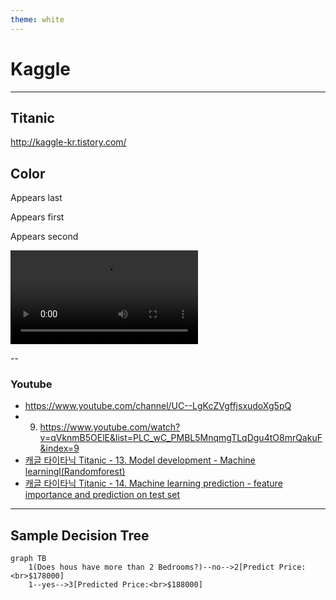 ```yaml
---
theme: white
---
```


# Kaggle

---

## Titanic

http://kaggle-kr.tistory.com/

<section data-background-color="#ff0000">
	<h2>Color</h2>
</section>

<section>
	<p class="fragment" data-fragment-index="3">Appears last</p>
	<p class="fragment" data-fragment-index="1">Appears first</p>
	<p class="fragment" data-fragment-index="2">Appears second</p>
</section>

<video data-autoplay src="http://clips.vorwaerts-gmbh.de/big_buck_bunny.mp4"></video>

--

### Youtube

- https://www.youtube.com/channel/UC--LgKcZVgffjsxudoXg5pQ
- 9.  https://www.youtube.com/watch?v=qVknmB5OElE&list=PLC_wC_PMBL5MnqmgTLqDgu4tO8mrQakuF&index=9
- [캐글 타이타닉 Titanic - 13. Model development - Machine learningl(Randomforest)](https://www.youtube.com/watch?v=mkytmstQKzI&index=13&list=PLC_wC_PMBL5MnqmgTLqDgu4tO8mrQakuF)
- [캐글 타이타닉 Titanic - 14. Machine learning prediction - feature importance and prediction on test set](https://www.youtube.com/watch?v=4SIKWBjLUKM&list=PLC_wC_PMBL5MnqmgTLqDgu4tO8mrQakuF&index=14)

---

## Sample Decision Tree

```mermaid
graph TB
    1(Does hous have more than 2 Bedrooms?)--no-->2[Predict Price:<br>$178000]
    1--yes-->3[Predicted Price:<br>$188000]
```
